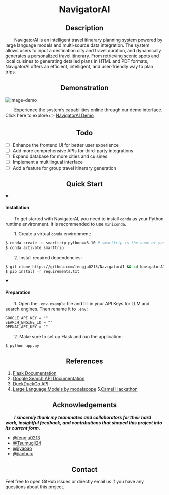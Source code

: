 
<div align="center"><h1>NavigatorAI</h1></div>

</div>

<div align="center"><h2>Description</h2></div>

&emsp;&emsp;NavigatorAI is an intelligent travel itinerary planning system powered by large language models and multi-source data integration. The system allows users to input a destination city and travel duration, and dynamically generates a personalized travel itinerary. From retrieving scenic spots and local cuisines to generating detailed plans in HTML and PDF formats, NavigatorAI offers an efficient, intelligent, and user-friendly way to plan trips.

</div>

<div align="center"><h2>Demonstration</h2></div>

![image-demo](https://your-image-link.png)

&emsp;&emsp;Experience the system’s capabilities online through our demo interface. Click here to explore 👉 [NavigatorAI Demo](#)

</div>

<div align="center"><h2>Todo</h2></div>

- [ ] Enhance the frontend UI for better user experience
- [ ] Add more comprehensive APIs for third-party integrations
- [ ] Expand database for more cities and cuisines
- [ ] Implement a multilingual interface
- [ ] Add a feature for group travel itinerary generation

</div>

<div align="center"><h2>Quick Start</h2></div>

<details open>
    <summary><h4>Installation</h4></summary>


&emsp;&emsp;To get started with NavigatorAI, you need to install `conda` as your Python runtime environment. It is recommended to use `miniconda`.

&emsp;&emsp;1. Create a virtual `conda` environment:

```bash
$ conda create -n smarttrip python==3.10 # smarttrip is the name of your environment
$ conda activate smarttrip
```

&emsp;&emsp;2. Install required dependencies:

```bash
$ git clone https://github.com/fengju0213/NavigatorAI && cd NavigatorAI 
$ pip install -r requirements.txt
```

</details>

<details open>
    <summary><h4>Preparation</h4></summary>


&emsp;&emsp;1. Open the `.env.example` file and fill in your API Keys for LLM and search engines. Then rename it to `.env`:

```
GOOGLE_API_KEY = ""
SEARCH_ENGINE_ID = ""
OPENAI_API_KEY = ""
```

&emsp;&emsp;2. Make sure to set up Flask and run the application:

```bash
$ python app.py
```

</details>

</div>

<div align="center"><h2>References</h2></div>

1. [Flask Documentation](https://flask.palletsprojects.com/)
2. [Google Search API Documentation](https://developers.google.com/custom-search)
3. [DuckDuckGo API](https://duckduckgo.com/params)
4. [Large Language Models by modelscope](https://modelscope.cn/)
5.[Camel Hackathon](https://camel-ai-24h-hackathon.devpost.com/)
</div>

<div align="center"><h2>Acknowledgements</h2></div>

&emsp;&emsp;***I sincerely thank my teammates and collaborators for their hard work, insightful feedback, and contributions that shaped this project into its current form.***

- [@fengju0213](https://github.com/fengju0213)
- [@Tsumugii24](https://github.com/Tsumugii24)
- [@jjyaoao](https://github.com/jjyaoao)
- [@jiaohuix](https://github.com/jiaohuix)

</div>

<div align="center"><h2>Contact</h2></div>

Feel free to open GitHub issues or directly email us if you have any questions about this project. 
